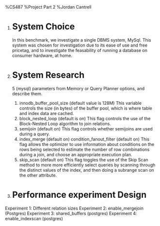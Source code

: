 %CS487
%Project Part 2
%Jordan Cantrell

1.  # System Choice
    In this benchmark, we investigate a single DBMS system, MySql. This
    system was chosen for investigation due to its ease of use and free
    pricetag, and to investigate the feasability of running a database
    on consumer hardware, at home.

2.  # System Research
    5 (mysql) parameters from Memory or Query Planner options, and
    describe them.

    1. innodb_buffer_pool_size (default value is 128M)
        This variable controls the size (in bytes) of the buffer pool, which
        is where table and index data are cached.
    2. block_nested_loop (default is on)
        This flag controls the use of the Block-Nested Loop algorithm to
        join relations.
    3. semijoin (default on)
        This flag controls whether semijoins are used during a query.
    4. index_merge (default on)
       condition_fanout_filter (default on)
        This flag allows the optimizer to use information about conditions
        on the rows being selected to estimate the number of row combinations
        during a join, and choose an appropriate execution plan.
    5. skip_scan (default on)
        This flag toggles the use of the Skip Scan method to more
        more efficiently select queries by scanning through the distinct
        values of the index, and then doing a subrange scan on the other
        attribute.

3.  # Performance experiment Design
Experiment 1: Different relation sizes
Experiment 2: enable_mergejoin (Postgres)
Experiment 3: shared_buffers (postgres)
Experiment 4: enable_indexscan (postgres)

